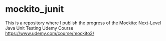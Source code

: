 # mockito_junit
This is a repository where I publish the progress of the Mockito: Next-Level Java Unit Testing Udemy Course
https://www.udemy.com/course/mockito3/
